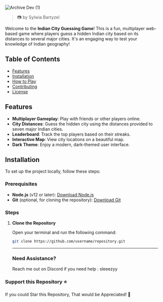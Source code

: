 ![Archive Dev (1)](https://github.com/user-attachments/assets/1d4bf244-29fd-41a6-bdfe-3723cde78974)

> 📷 by Sylwia Bartyzel

Welcome to the **Indian City Guessing Game**! This is a fun, multiplayer web-based game where players guess a hidden Indian city based on its distances to several major cities. It's an engaging way to test your knowledge of Indian geography!

## Table of Contents

- [Features](#features)
- [Installation](#installation)
- [How to Play](#how-to-play)
- [Contributing](#contributing)
- [License](#license)

## Features

- **Multiplayer Gameplay**: Play with friends or other players online.
- **City Distances**: Guess the hidden city using the distances provided to seven major Indian cities.
- **Leaderboard**: Track the top players based on their streaks.
- **Interactive Map**: View city locations on a beautiful map.
- **Dark Theme**: Enjoy a modern, dark-themed user interface.

## Installation

To set up the project locally, follow these steps:

### Prerequisites

- **Node.js** (v12 or later): [Download Node.js](https://nodejs.org/)
- **Git** (optional, for cloning the repository): [Download Git](https://git-scm.com/)

### Steps

1. **Clone the Repository**

   Open your terminal and run the following command:

   ```bash
   git clone https://github.com/username/repository.git
   ```
   -----
   
   ### Need Assistance?
   Reach me out on Discord if you need help : sleeezyy


### Support this Repository ⭐
If you could Star this Repository, That would be Appreciated! 🙏
